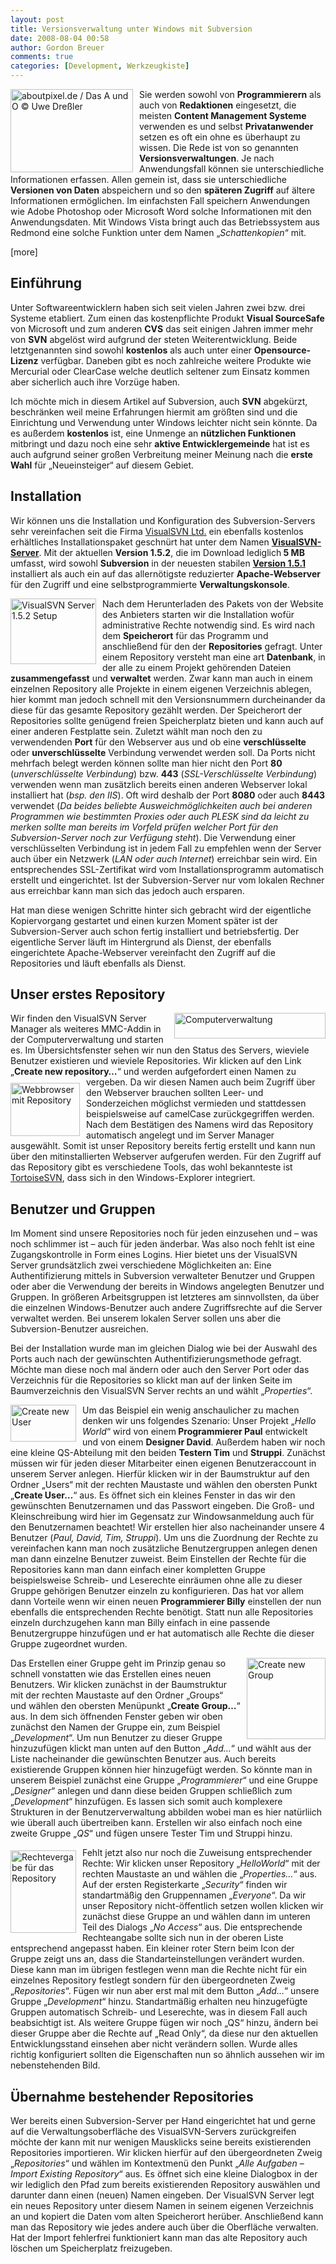 ```yaml
---
layout: post
title: Versionsverwaltung unter Windows mit Subversion
date: 2008-08-04 00:58
author: Gordon Breuer
comments: true
categories: [Development, Werkzeugkiste]
---
```

<p><a href="http://www.aboutpixel.de/index.php4?toppage=imagedetails&amp;image_id=34773#34773" target="_blank"><img title="aboutpixel.de / Das A und O © Uwe Dreßler " style="border-top-width: 0px; border-left-width: 0px; border-bottom-width: 0px; margin: 0px 10px 0px 0px; border-right-width: 0px" height="133" alt="aboutpixel.de / Das A und O © Uwe Dreßler " src="http://anheledirwp.blob.core.windows.net/wordpress/2008/08/ap_34773_ordner_3.jpg" width="196" align="left" border="0" /></a> Sie werden sowohl von <strong>Programmierern</strong> als auch von <strong>Redaktionen</strong> eingesetzt, die meisten <strong>Content Management Systeme</strong> verwenden es und selbst <strong>Privatanwender</strong> setzen es oft ein ohne es überhaupt zu wissen. Die Rede ist von so genannten <strong>Versionsverwaltungen</strong>. Je nach Anwendungsfall können sie unterschiedliche Informationen erfassen. Allen gemein ist, dass sie unterschiedliche <strong>Versionen von Daten</strong> abspeichern und so den <strong>späteren Zugriff</strong> auf ältere Informationen ermöglichen. Im einfachsten Fall speichern Anwendungen wie Adobe Photoshop oder Microsoft Word solche Informationen mit den Anwendungsdaten. Mit Windows Vista bringt auch das Betriebssystem aus Redmond eine solche Funktion unter dem Namen „<em>Schattenkopien</em>“ mit.</p>  <p>[more]</p>  <h2>Einführung</h2>  <p>Unter Softwareentwicklern haben sich seit vielen Jahren zwei bzw. drei Systeme etabliert. Zum einen das kostenpflichte Produkt <strong>Visual SourceSafe </strong>von Microsoft und zum anderen <strong>CVS</strong> das seit einigen Jahren immer mehr von <strong>SVN</strong> abgelöst wird aufgrund der steten Weiterentwicklung. Beide letztgenannten sind sowohl <strong>kostenlos</strong> als auch unter einer <strong>Opensource-Lizenz</strong> verfügbar. Daneben gibt es noch zahlreiche weitere Produkte wie Mercurial oder ClearCase welche deutlich seltener zum Einsatz kommen aber sicherlich auch ihre Vorzüge haben.</p>  <p>Ich möchte mich in diesem Artikel auf Subversion, auch <strong>SVN</strong> abgekürzt, beschränken weil meine Erfahrungen hiermit am größten sind und die Einrichtung und Verwendung unter Windows leichter nicht sein könnte. Da es außerdem <strong>kostenlos</strong> ist, eine Unmenge an <strong>nützlichen Funktionen</strong> mitbringt und dazu noch eine sehr <strong>aktive Entwicklergemeinde</strong> hat ist es auch aufgrund seiner großen Verbreitung meiner Meinung nach die <strong>erste Wahl</strong> für „Neueinsteiger“ auf diesem Gebiet.</p>  <h2>Installation</h2>  <p>Wir können uns die Installation und Konfiguration des Subversion-Servers sehr vereinfachen seit die Firma <a href="http://www.visualsvn.com" target="_blank">VisualSVN Ltd.</a> ein ebenfalls kostenlos erhältliches Installationspaket geschnürt hat unter dem Namen <strong><a href="http://www.visualsvn.com/server/download/" target="_blank">VisualSVN-Server</a></strong>. Mit der aktuellen <strong>Version 1.5.2</strong>, die im Download lediglich<strong> 5 MB</strong> umfasst, wird sowohl <strong>Subversion</strong> in der neuesten stabilen <strong><a href="http://svn.collab.net/repos/svn/tags/1.5.1/CHANGES" target="_blank">Version 1.5.1</a></strong> installiert als auch ein auf das allernötigste reduzierter <strong>Apache-Webserver</strong> für den Zugriff und eine selbstprogrammierte <strong>Verwaltungskonsole</strong>. </p>  <p><a href="http://static.gordon-breuer.de/img/SubversionServerunterWindowseinrichten_1F0B/image_2.png" rel="lightbox[Subversion]"><img title="VisualSVN Server 1.5.2 Setup" style="border-top-width: 0px; border-left-width: 0px; border-bottom-width: 0px; margin: 0px 10px 0px 0px; border-right-width: 0px" height="105" alt="VisualSVN Server 1.5.2 Setup" src="http://anheledirwp.blob.core.windows.net/wordpress/2008/08/image_thumb.png" width="137" align="left" border="0" /></a> Nach dem Herunterladen des Pakets von der Website des Anbieters starten wir die Installation wofür administrative Rechte notwendig sind. Es wird nach dem <strong>Speicherort</strong> für das Programm und anschließend für den der <strong>Repositories</strong> gefragt. Unter einem Repository versteht man eine art <strong>Datenbank</strong>, in der alle zu einem Projekt gehörenden Dateien <strong>zusammengefasst</strong> und <strong>verwaltet</strong> werden. Zwar kann man auch in einem einzelnen Repository alle Projekte in einem eigenen Verzeichnis ablegen, hier kommt man jedoch schnell mit den Versionsnummern durcheinander da diese für das gesamte Repository gezählt werden. Der Speicherort der Repositories sollte genügend freien Speicherplatz bieten und kann auch auf einer anderen Festplatte sein. Zuletzt wählt man noch den zu verwendenden <strong>Port</strong> für den Webserver aus und ob eine <strong>verschlüsselte</strong> oder <strong>unverschlüsselte</strong> Verbindung verwendet werden soll. Da Ports nicht mehrfach belegt werden können sollte man hier nicht den Port <strong>80</strong> (<em>unverschlüsselte Verbindung</em>) bzw. <strong>443</strong> (<em>SSL-Verschlüsselte Verbindung</em>) verwenden wenn man zusätzlich bereits einen anderen Webserver lokal installiert hat (<em>bsp. den IIS</em>). Oft wird deshalb der Port <strong>8080</strong> oder auch <strong>8443</strong> verwendet (<em>Da beides beliebte Ausweichmöglichkeiten auch bei anderen Programmen wie bestimmten Proxies oder auch PLESK sind da leicht zu merken sollte man bereits im Vorfeld prüfen welcher Port für den Subversion-Server noch zur Verfügung steht</em>). Die Verwendung einer verschlüsselten Verbindung ist in jedem Fall zu empfehlen wenn der Server auch über ein Netzwerk (<em>LAN oder auch Internet</em>) erreichbar sein wird. Ein entsprechendes SSL-Zertifikat wird vom Installationsprogramm automatisch erstellt und eingerichtet. Ist der Subversion-Server nur vom lokalen Rechner aus erreichbar kann man sich das jedoch auch ersparen.</p>  <p>Hat man diese wenigen Schritte hinter sich gebracht wird der eigentliche Kopiervorgang gestartet und einen kurzen Moment später ist der Subversion-Server auch schon fertig installiert und betriebsfertig. Der eigentliche Server läuft im Hintergrund als Dienst, der ebenfalls eingerichtete Apache-Webserver vereinfacht den Zugriff auf die Repositories und läuft ebenfalls als Dienst.</p>  <h2>Unser erstes Repository</h2>  <p><a href="http://static.gordon-breuer.de/img/SubversionServerunterWindowseinrichten_1F0B/image_4.png" rel="lightbox[Subversion]"><img title="Computerverwaltung" style="border-top-width: 0px; border-left-width: 0px; border-bottom-width: 0px; margin: 0px 0px 0px 10px; border-right-width: 0px" height="41" alt="Computerverwaltung" src="http://anheledirwp.blob.core.windows.net/wordpress/2008/08/image_thumb_1.png" width="242" align="right" border="0" /></a> Wir finden den VisualSVN Server Manager als weiteres MMC-Addin in der Computerverwaltung und starten es. Im Übersichtsfenster sehen wir nun den Status des Servers, wieviele Benutzer existieren und wieviele Repositories. Wir klicken auf den Link „<strong>Create new repository…</strong>“ und werden aufgefordert einen Namen zu vergeben. <a href="http://static.gordon-breuer.de/img/SubversionServerunterWindowseinrichten_1F0B/image_6.png" rel="lightbox[Subversion]"><img title="Webbrowser mit Repository" style="border-top-width: 0px; border-left-width: 0px; border-bottom-width: 0px; margin: 10px 10px 0px 0px; border-right-width: 0px" height="85" alt="Webbrowser mit Repository" src="http://anheledirwp.blob.core.windows.net/wordpress/2008/08/image_thumb_2.png" width="111" align="left" border="0" /></a>Da wir diesen Namen auch beim Zugriff über den Webserver brauchen sollten Leer- und Sonderzeichen möglichst vermieden und stattdessen beispielsweise auf camelCase zurückgegriffen werden. Nach dem Bestätigen des Namens wird das Repository automatisch angelegt und im Server Manager ausgewählt. Somit ist unser Repository bereits fertig erstellt und kann nun über den mitinstallierten Webserver aufgerufen werden. Für den Zugriff auf das Repository gibt es verschiedene Tools, das wohl bekannteste ist <a href="http://tortoisesvn.tigris.org/" target="_blank">TortoiseSVN</a>, dass sich in den Windows-Explorer integriert.</p>  <h2>Benutzer und Gruppen</h2>  <p>Im Moment sind unsere Repositories noch für jeden einzusehen und – was noch schlimmer ist – auch für jeden änderbar. Was also noch fehlt ist eine Zugangskontrolle in Form eines Logins. Hier bietet uns der VisualSVN Server grundsätzlich zwei verschiedene Möglichkeiten an: Eine Authentifizierung mittels in Subversion verwalteter Benutzer und Gruppen oder aber die Verwendung der bereits in Windows angelegten Benutzer und Gruppen. In größeren Arbeitsgruppen ist letzteres am sinnvollsten, da über die einzelnen Windows-Benutzer auch andere Zugriffsrechte auf die Server verwaltet werden. Bei unserem lokalen Server sollen uns aber die Subversion-Benutzer ausreichen.</p>  <p>Bei der Installation wurde man im gleichen Dialog wie bei der Auswahl des Ports auch nach der gewünschten Authentifizierungsmethode gefragt. Möchte man diese noch mal ändern oder auch den Server Port oder das Verzeichnis für die Repositories so klickt man auf der linken Seite im Baumverzeichnis den VisualSVN Server rechts an und wählt „<em>Properties</em>“.</p>  <p><a href="http://static.gordon-breuer.de/img/SubversionServerunterWindowseinrichten_1F0B/image_8.png" rel="lightbox[Subversion]"><img title="Create new User" style="border-top-width: 0px; border-left-width: 0px; border-bottom-width: 0px; margin: 0px 10px 0px 0px; border-right-width: 0px" height="59" alt="Create new User" src="http://anheledirwp.blob.core.windows.net/wordpress/2008/08/image_thumb_3.png" width="105" align="left" border="0" /></a> Um das Beispiel ein wenig anschaulicher zu machen denken wir uns folgendes Szenario: Unser Projekt „<em>Hello World</em>“ wird von einem<strong> Programmierer Paul</strong> entwickelt und von einem <strong>Designer David</strong>. Außerdem haben wir noch eine kleine QS-Abteilung mit den beiden <strong>Testern Tim</strong> und <strong>Struppi</strong>. Zunächst müssen wir für jeden dieser Mitarbeiter einen eigenen Benutzeraccount in unserem Server anlegen. Hierfür klicken wir in der Baumstruktur auf den Ordner „Users“ mit der rechten Maustaste und wählen den obersten Punkt „<strong>Create User…</strong>“ aus. Es öffnet sich ein kleines Fenster in das wir den gewünschten Benutzernamen und das Passwort eingeben. Die Groß- und Kleinschreibung wird hier im Gegensatz zur Windowsanmeldung auch für den Benutzernamen beachtet! Wir erstellen hier also nacheinander unsere 4 Benutzer (<em>Paul, David, Tim, Struppi</em>). Um uns die Zuordnung der Rechte zu vereinfachen kann man noch zusätzliche Benutzergruppen anlegen denen man dann einzelne Benutzer zuweist. Beim Einstellen der Rechte für die Repositories kann man dann einfach einer kompletten Gruppe beispielsweise Schreib- und Leserechte einräumen ohne alle zu dieser Gruppe gehörigen Benutzer einzeln zu konfigurieren. Das hat vor allem dann Vorteile wenn wir einen neuen <strong>Programmierer Billy</strong> einstellen der nun ebenfalls die entsprechenden Rechte benötigt. Statt nun alle Repositories einzeln durchzugehen kann man Billy einfach in eine passende Benutzergruppe hinzufügen und er hat automatisch alle Rechte die dieser Gruppe zugeordnet wurden.</p>  <p><a href="http://static.gordon-breuer.de/img/SubversionServerunterWindowseinrichten_1F0B/image_12.png" rel="lightbox[Subversion]"><img title="Create new Group" style="border-top-width: 0px; border-left-width: 0px; border-bottom-width: 0px; margin: 0px 0px 0px 10px; border-right-width: 0px" height="130" alt="Create new Group" src="http://anheledirwp.blob.core.windows.net/wordpress/2008/08/image_thumb_5.png" width="126" align="right" border="0" /></a> Das Erstellen einer Gruppe geht im Prinzip genau so schnell vonstatten wie das Erstellen eines neuen Benutzers. Wir klicken zunächst in der Baumstruktur mit der rechten Maustaste auf den Ordner „Groups“ und wählen den obersten Menüpunkt „<strong>Create Group…</strong>“ aus. In dem sich öffnenden Fenster geben wir oben zunächst den Namen der Gruppe ein, zum Beispiel „<em>Development</em>“. Um nun Benutzer zu dieser Gruppe hinzuzufügen klickt man unten auf den Button „<em>Add…</em>“ und wählt aus der Liste nacheinander die gewünschten Benutzer aus. Auch bereits existierende Gruppen können hier hinzugefügt werden. So könnte man in unserem Beispiel zunächst eine Gruppe „<em>Programmierer</em>“ und eine Gruppe „<em>Designer</em>“ anlegen und dann diese beiden Gruppen schließlich zum „<em>Development</em>“ hinzufügen. Es lassen sich somit auch komplexere Strukturen in der Benutzerverwaltung abbilden wobei man es hier natürliich wie überall auch übertreiben kann. Erstellen wir also einfach noch eine zweite Gruppe „<em>QS</em>“ und fügen unsere Tester Tim und Struppi hinzu.</p>  <p><a href="http://static.gordon-breuer.de/img/SubversionServerunterWindowseinrichten_1F0B/image_14.png" rel="lightbox[Subversion]"><img title="Rechtevergabe für das Repository" style="border-top-width: 0px; border-left-width: 0px; border-bottom-width: 0px; margin: 5px 10px 0px 0px; border-right-width: 0px" height="132" alt="Rechtevergabe für das Repository" src="http://anheledirwp.blob.core.windows.net/wordpress/2008/08/image_thumb_6.png" width="105" align="left" border="0" /></a> Fehlt jetzt also nur noch die Zuweisung entsprechender Rechte: Wir klicken unser Repository „<em>HelloWorld</em>“ mit der rechten Maustaste an und wählen die „<em>Properties…</em>“ aus. Auf der ersten Registerkarte „<em>Security</em>“ finden wir standartmäßig den Gruppennamen „<em>Everyone</em>“. Da wir unser Repository nicht-öffentlich setzen wollen klicken wir zunächst diese Gruppe an und wählen dann im unteren Teil des Dialogs „<em>No Access</em>“ aus. Die entsprechende Rechteangabe sollte sich nun in der oberen Liste entsprechend angepasst haben. Ein kleiner roter Stern beim Icon der Gruppe zeigt uns an, dass die Standarteinstellungen verändert wurden. Diese kann man im übrigen festlegen wenn man die Rechte nicht für ein einzelnes Repository festlegt sondern für den übergeordneten Zweig „<em>Repositories</em>“. Fügen wir nun aber erst mal mit dem Button „<em>Add…</em>“ unsere Gruppe „<em>Development</em>“ hinzu. Standartmäßig erhalten neu hinzugefügte Gruppen automatisch Schreib- und Leserechte, was in diesem Fall auch beabsichtigt ist. Als weitere Gruppe fügen wir noch „QS“ hinzu, ändern bei dieser Gruppe aber die Rechte auf „Read Only“, da diese nur den aktuellen Entwicklungsstand einsehen aber nicht verändern sollen. Wurde alles richtig konfiguriert sollten die Eigenschaften nun so ähnlich aussehen wir im nebenstehenden Bild.</p>  <h2>Übernahme bestehender Repositories</h2>  <p>Wer bereits einen Subversion-Server per Hand eingerichtet hat und gerne auf die Verwaltungsoberfläche des VisualSVN-Servers zurückgreifen möchte der kann mit nur wenigen Mausklicks seine bereits existierenden Repositories importieren. Wir klicken hierfür auf den übergeordneten Zweig „<em>Repositories</em>“ und wählen im Kontextmenü den Punkt „<em>Alle Aufgaben</em> – <em>Import Existing Repository</em>“ aus. Es öffnet sich eine kleine Dialogbox in der wir lediglich den Pfad zum bereits existierenden Repository auswählen und darunter dann einen (neuen) Namen eingeben. Der VisualSVN Server legt ein neues Repository unter diesem Namen in seinem eigenen Verzeichnis an und kopiert die Daten vom alten Speicherort herüber. Anschließend kann man das Repository wie jedes andere auch über die Oberfläche verwalten. Hat der Import fehlerfrei funktioniert kann man das alte Repository auch löschen um Speicherplatz freizugeben.</p>
